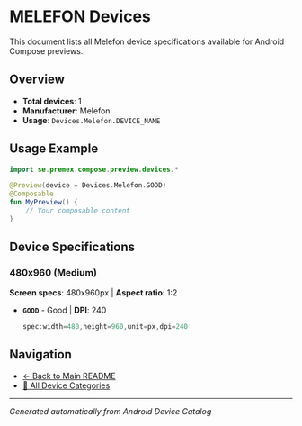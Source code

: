# MELEFON Devices

This document lists all Melefon device specifications available for Android Compose previews.

## Overview

- **Total devices**: 1
- **Manufacturer**: Melefon
- **Usage**: `Devices.Melefon.DEVICE_NAME`

## Usage Example

```kotlin
import se.premex.compose.preview.devices.*

@Preview(device = Devices.Melefon.GOOD)
@Composable
fun MyPreview() {
    // Your composable content
}
```

## Device Specifications

### 480x960 (Medium)

**Screen specs**: 480x960px | **Aspect ratio**: 1:2

- **`GOOD`** - Good | **DPI**: 240
  ```kotlin
  spec:width=480,height=960,unit=px,dpi=240
  ```

## Navigation

- [← Back to Main README](../../README.md)
- [📱 All Device Categories](../README.md)

---
*Generated automatically from Android Device Catalog*
